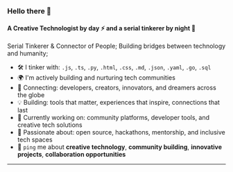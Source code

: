### Hello there 👋

#### A Creative Technologist by day ⚡ and a serial tinkerer by night 🌙

Serial Tinkerer & Connector of People; Building bridges between technology and humanity;

- 🛠️ I tinker with: `.js`, `.ts`, `.py`, `.html`, `.css`, `.md`, `.json`, `.yaml`, `.go`, `.sql`
- 🌍 I'm actively building and nurturing tech communities
- 🔗 Connecting: developers, creators, innovators, and dreamers across the globe
- 💡 Building: tools that matter, experiences that inspire, connections that last
- 🚀 Currently working on: community platforms, developer tools, and creative tech solutions
- 🎯 Passionate about: open source, hackathons, mentorship, and inclusive tech spaces
- 💬 `ping` me about **creative technology**, **community building**, **innovative projects**, **collaboration opportunities**

---
